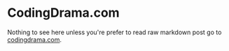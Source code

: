 # CodingDrama.com

Nothing to see here unless you're prefer to read raw markdown post go to [codingdrama.com](http://codingdrama.com/).